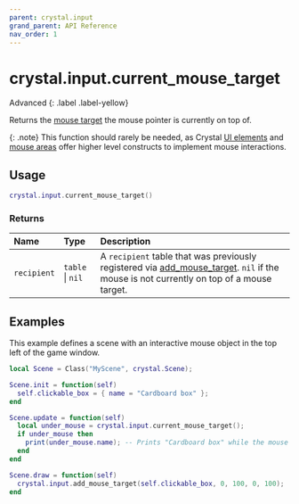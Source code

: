 ```yaml
---
parent: crystal.input
grand_parent: API Reference
nav_order: 1
---
```


# crystal.input.current_mouse_target

Advanced
{: .label .label-yellow}

Returns the [mouse target](add_mouse_target) the mouse pointer is currently on top of.

{: .note}
This function should rarely be needed, as Crystal [UI elements](/crystal/api/ui) and [mouse areas](mouse_area) offer higher level constructs to implement mouse interactions.

## Usage

```lua
crystal.input.current_mouse_target()
```

### Returns

| Name        | Type             | Description                                                                                                                                                |
| :---------- | :--------------- | :--------------------------------------------------------------------------------------------------------------------------------------------------------- |
| `recipient` | `table` \| `nil` | A `recipient` table that was previously registered via [add_mouse_target](add_mouse_target). `nil` if the mouse is not currently on top of a mouse target. |

## Examples

This example defines a scene with an interactive mouse object in the top left of the game window.

```lua
local Scene = Class("MyScene", crystal.Scene);

Scene.init = function(self)
  self.clickable_box = { name = "Cardboard box" };
end

Scene.update = function(self)
  local under_mouse = crystal.input.current_mouse_target();
  if under_mouse then
    print(under_mouse.name); -- Prints "Cardboard box" while the mouse is within the top left of the game window
  end
end

Scene.draw = function(self)
  crystal.input.add_mouse_target(self.clickable_box, 0, 100, 0, 100);
end
```
